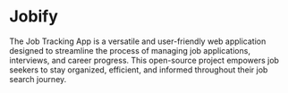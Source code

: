 # Jobify
The Job Tracking App is a versatile and user-friendly web application designed to streamline the process of managing job applications, interviews, and career progress. This open-source project empowers job seekers to stay organized, efficient, and informed throughout their job search journey.
